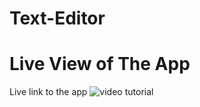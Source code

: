 # Text-Editor


# Live View of The App
Live link to the app ![video tutorial](https://j8-text-editor.herokuapp.com/)
